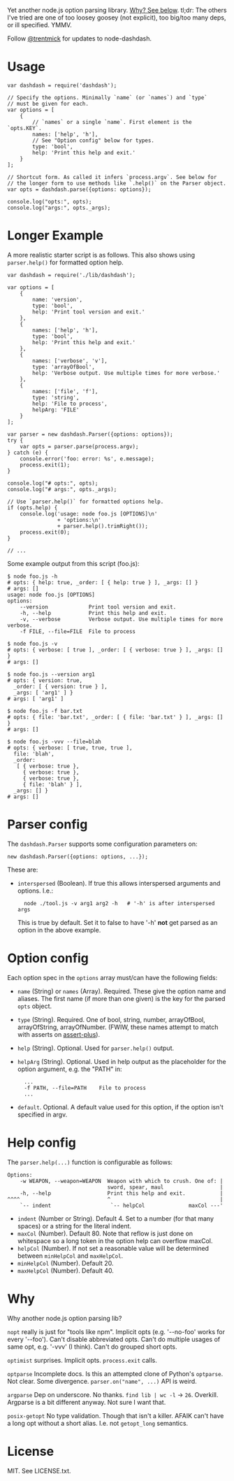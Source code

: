 Yet another node.js option parsing library.
[Why? See below](#why). tl;dr: The others I've tried are one of
too loosey goosey (not explicit), too big/too many deps, or ill specified.
YMMV.

Follow <a href="https://twitter.com/intent/user?screen_name=trentmick" target="_blank">@trentmick</a>
for updates to node-dashdash.


# Usage

    var dashdash = require('dashdash');

    // Specify the options. Minimally `name` (or `names`) and `type`
    // must be given for each.
    var options = [
        {
            // `names` or a single `name`. First element is the `opts.KEY`.
            names: ['help', 'h'],
            // See "Option config" below for types.
            type: 'bool',
            help: 'Print this help and exit.'
        }
    ];

    // Shortcut form. As called it infers `process.argv`. See below for
    // the longer form to use methods like `.help()` on the Parser object.
    var opts = dashdash.parse({options: options});

    console.log("opts:", opts);
    console.log("args:", opts._args);


# Longer Example

A more realistic starter script is as follows. This also shows using
`parser.help()` for formatted option help.

    var dashdash = require('./lib/dashdash');

    var options = [
        {
            name: 'version',
            type: 'bool',
            help: 'Print tool version and exit.'
        },
        {
            names: ['help', 'h'],
            type: 'bool',
            help: 'Print this help and exit.'
        },
        {
            names: ['verbose', 'v'],
            type: 'arrayOfBool',
            help: 'Verbose output. Use multiple times for more verbose.'
        },
        {
            names: ['file', 'f'],
            type: 'string',
            help: 'File to process',
            helpArg: 'FILE'
        }
    ];

    var parser = new dashdash.Parser({options: options});
    try {
        var opts = parser.parse(process.argv);
    } catch (e) {
        console.error('foo: error: %s', e.message);
        process.exit(1);
    }

    console.log("# opts:", opts);
    console.log("# args:", opts._args);

    // Use `parser.help()` for formatted options help.
    if (opts.help) {
        console.log('usage: node foo.js [OPTIONS]\n'
                    + 'options:\n'
                    + parser.help().trimRight());
        process.exit(0);
    }

    // ...


Some example output from this script (foo.js):

    $ node foo.js -h
    # opts: { help: true, _order: [ { help: true } ], _args: [] }
    # args: []
    usage: node foo.js [OPTIONS]
    options:
        --version             Print tool version and exit.
        -h, --help            Print this help and exit.
        -v, --verbose         Verbose output. Use multiple times for more verbose.
        -f FILE, --file=FILE  File to process

    $ node foo.js -v
    # opts: { verbose: [ true ], _order: [ { verbose: true } ], _args: [] }
    # args: []

    $ node foo.js --version arg1
    # opts: { version: true,
      _order: [ { version: true } ],
      _args: [ 'arg1' ] }
    # args: [ 'arg1' ]

    $ node foo.js -f bar.txt
    # opts: { file: 'bar.txt', _order: [ { file: 'bar.txt' } ], _args: [] }
    # args: []

    $ node foo.js -vvv --file=blah
    # opts: { verbose: [ true, true, true ],
      file: 'blah',
      _order:
       [ { verbose: true },
         { verbose: true },
         { verbose: true },
         { file: 'blah' } ],
      _args: [] }
    # args: []


# Parser config

The `dashdash.Parser` supports some configuration parameters on:

    new dashdash.Parser({options: options, ...});

These are:

- `interspersed` (Boolean). If true this allows interspersed arguments and
  options. I.e.:

        node ./tool.js -v arg1 arg2 -h   # '-h' is after interspersed args

  This is true by default. Set it to false to have '-h' **not** get parsed
  as an option in the above example.


# Option config

Each option spec in the `options` array must/can have the following fields:

- `name` (String) or `names` (Array). Required. These give the option name
  and aliases. The first name (if more than one given) is the key for the
  parsed `opts` object.

- `type` (String). Required. One of bool, string, number, arrayOfBool,
  arrayOfString, arrayOfNumber. (FWIW, these names attempt to match with
  asserts on [assert-plus](https://github.com/mcavage/node-assert-plus)).

- `help` (String). Optional. Used for `parser.help()` output.

- `helpArg` (String). Optional. Used in help output as the placeholder for
  the option argument, e.g. the "PATH" in:

        ...
        -f PATH, --file=PATH    File to process
        ...

- `default`. Optional. A default value used for this option, if the
  option isn't specified in argv.


# Help config

The `parser.help(...)` function is configurable as follows:

    Options:
        -w WEAPON, --weapon=WEAPON  Weapon with which to crush. One of: |
                                    sword, spear, maul                  |
        -h, --help                  Print this help and exit.           |
    ^^^^                            ^                                   |
        `-- indent                   `-- helpCol              maxCol ---'

- `indent` (Number or String). Default 4. Set to a number (for that many
  spaces) or a string for the literal indent.
- `maxCol` (Number). Default 80. Note that reflow is just done on whitespace
  so a long token in the option help can overflow maxCol.
- `helpCol` (Number). If not set a reasonable value will be determined
  between `minHelpCol` and `maxHelpCol`.
- `minHelpCol` (Number). Default 20.
- `maxHelpCol` (Number). Default 40.


# Why

Why another node.js option parsing lib?

`nopt` really is just for "tools like npm". Implicit opts (e.g. '--no-foo'
works for every '--foo'). Can't disable abbreviated opts. Can't do multiple
usages of same opt, e.g. '-vvv' (I think). Can't do grouped short opts.

`optimist` surprises. Implicit opts. `process.exit` calls.

`optparse` Incomplete docs. Is this an attempted clone of Python's `optparse`.
Not clear. Some divergence. `parser.on("name", ...)` API is weird.

`argparse` Dep on underscore. No thanks. `find lib | wc -l` -> `26`. Overkill.
Argparse is a bit different anyway. Not sure I want that.

`posix-getopt` No type validation. Though that isn't a killer. AFAIK can't
have a long opt without a short alias. I.e. not `getopt_long` semantics.

# License

MIT. See LICENSE.txt.
